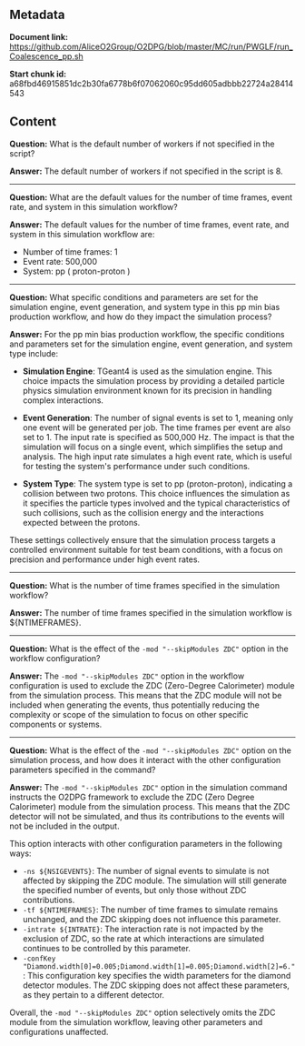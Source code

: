 ## Metadata

**Document link:** https://github.com/AliceO2Group/O2DPG/blob/master/MC/run/PWGLF/run_Coalescence_pp.sh

**Start chunk id:** a68fbd46915851dc2b30fa6778b6f07062060c95dd605adbbb22724a28414543

## Content

**Question:** What is the default number of workers if not specified in the script?

**Answer:** The default number of workers if not specified in the script is 8.

---

**Question:** What are the default values for the number of time frames, event rate, and system in this simulation workflow?

**Answer:** The default values for the number of time frames, event rate, and system in this simulation workflow are:
- Number of time frames: 1
- Event rate: 500,000
- System: pp ( proton-proton )

---

**Question:** What specific conditions and parameters are set for the simulation engine, event generation, and system type in this pp min bias production workflow, and how do they impact the simulation process?

**Answer:** For the pp min bias production workflow, the specific conditions and parameters set for the simulation engine, event generation, and system type include:

- **Simulation Engine**: TGeant4 is used as the simulation engine. This choice impacts the simulation process by providing a detailed particle physics simulation environment known for its precision in handling complex interactions.

- **Event Generation**: The number of signal events is set to 1, meaning only one event will be generated per job. The time frames per event are also set to 1. The input rate is specified as 500,000 Hz. The impact is that the simulation will focus on a single event, which simplifies the setup and analysis. The high input rate simulates a high event rate, which is useful for testing the system's performance under such conditions.

- **System Type**: The system type is set to pp (proton-proton), indicating a collision between two protons. This choice influences the simulation as it specifies the particle types involved and the typical characteristics of such collisions, such as the collision energy and the interactions expected between the protons.

These settings collectively ensure that the simulation process targets a controlled environment suitable for test beam conditions, with a focus on precision and performance under high event rates.

---

**Question:** What is the number of time frames specified in the simulation workflow?

**Answer:** The number of time frames specified in the simulation workflow is ${NTIMEFRAMES}.

---

**Question:** What is the effect of the `-mod "--skipModules ZDC"` option in the workflow configuration?

**Answer:** The `-mod "--skipModules ZDC"` option in the workflow configuration is used to exclude the ZDC (Zero-Degree Calorimeter) module from the simulation process. This means that the ZDC module will not be included when generating the events, thus potentially reducing the complexity or scope of the simulation to focus on other specific components or systems.

---

**Question:** What is the effect of the `-mod "--skipModules ZDC"` option on the simulation process, and how does it interact with the other configuration parameters specified in the command?

**Answer:** The `-mod "--skipModules ZDC"` option in the simulation command instructs the O2DPG framework to exclude the ZDC (Zero Degree Calorimeter) module from the simulation process. This means that the ZDC detector will not be simulated, and thus its contributions to the events will not be included in the output.

This option interacts with other configuration parameters in the following ways:

- `-ns ${NSIGEVENTS}`: The number of signal events to simulate is not affected by skipping the ZDC module. The simulation will still generate the specified number of events, but only those without ZDC contributions.
- `-tf ${NTIMEFRAMES}`: The number of time frames to simulate remains unchanged, and the ZDC skipping does not influence this parameter.
- `-intrate ${INTRATE}`: The interaction rate is not impacted by the exclusion of ZDC, so the rate at which interactions are simulated continues to be controlled by this parameter.
- `-confKey "Diamond.width[0]=0.005;Diamond.width[1]=0.005;Diamond.width[2]=6."`: This configuration key specifies the width parameters for the diamond detector modules. The ZDC skipping does not affect these parameters, as they pertain to a different detector.

Overall, the `-mod "--skipModules ZDC"` option selectively omits the ZDC module from the simulation workflow, leaving other parameters and configurations unaffected.